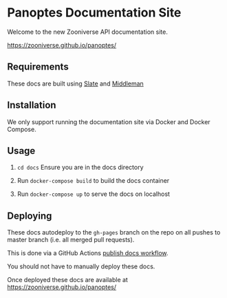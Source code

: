 # Panoptes Documentation Site

Welcome to the new Zooniverse API documentation site.

https://zooniverse.github.io/panoptes/

## Requirements

These docs are built using [Slate](https://slatedocs.github.io/slate/#introduction) and [Middleman](https://middlemanapp.com/)

## Installation

We only support running the documentation site via Docker and Docker Compose.

## Usage

1. `cd docs` Ensure you are in the docs directory

2. Run `docker-compose build` to build the docs container

3. Run `docker-compose up` to serve the docs on localhost

## Deploying

These docs autodeploy to the `gh-pages` branch on the repo on all pushes to master branch (i.e. all merged pull requests).

This is done via a GitHub Actions [publish docs workflow](../.github/workflows/publish_docs.yml).

You should not have to manually deploy these docs.

Once deployed these docs are available at https://zooniverse.github.io/panoptes/
